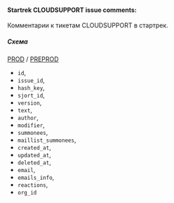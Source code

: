 #### Startrek CLOUDSUPPORT issue comments:

Комментарии к тикетам CLOUDSUPPORT в стартрек.

##### Схема

[PROD](https://yt.yandex-team.ru/hahn/navigation?path=//home/cloud-dwh/data/prod/ods/startrek/cloud_support/comments)
/ [PREPROD](https://yt.yandex-team.ru/hahn/navigation?path=//home/cloud-dwh/data/preprod/ods/startrek/cloud_support/comments)


- `id`,
- `issue_id`,
- `hash_key`,
- `sjort_id`,
- `version`,
- `text`,
- `author`,
- `modifier`,
- `summonees`,
- `maillist_summonees`,
- `created_at`,
- `updated_at`,
- `deleted_at`,
- `email`,
- `emails_info`,
- `reactions`,
- `org_id`
